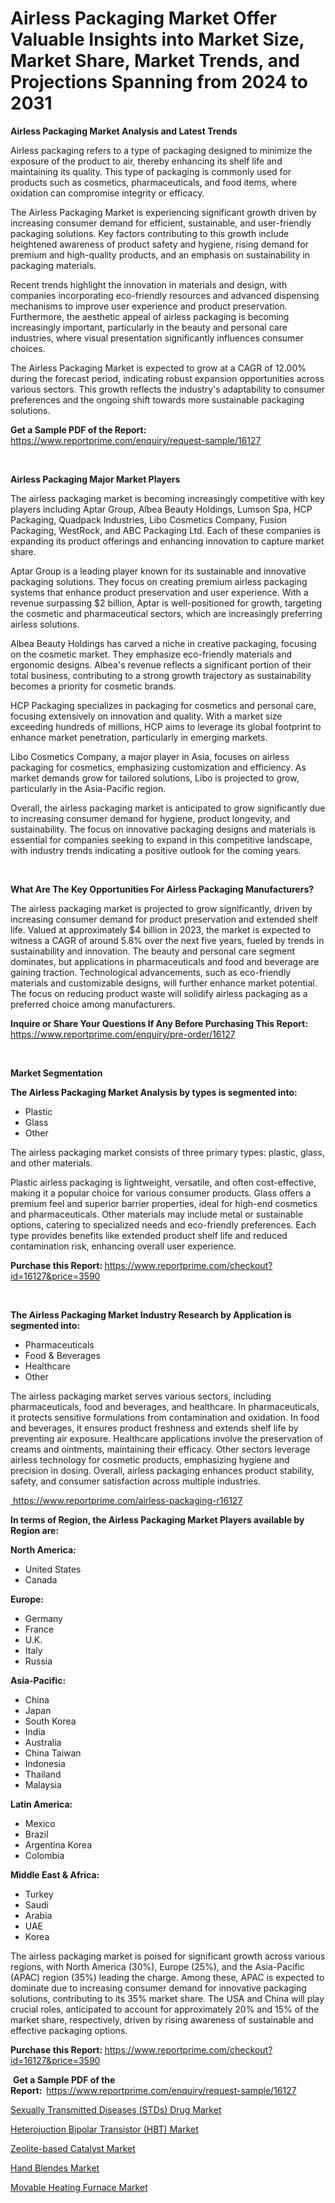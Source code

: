 <p><h1>Airless Packaging Market Offer Valuable Insights into Market Size, Market Share, Market Trends, and Projections Spanning from 2024 to 2031</h1></p><p><strong>Airless Packaging Market Analysis and Latest Trends</strong></p>
<p><p>Airless packaging refers to a type of packaging designed to minimize the exposure of the product to air, thereby enhancing its shelf life and maintaining its quality. This type of packaging is commonly used for products such as cosmetics, pharmaceuticals, and food items, where oxidation can compromise integrity or efficacy. </p><p>The Airless Packaging Market is experiencing significant growth driven by increasing consumer demand for efficient, sustainable, and user-friendly packaging solutions. Key factors contributing to this growth include heightened awareness of product safety and hygiene, rising demand for premium and high-quality products, and an emphasis on sustainability in packaging materials. </p><p>Recent trends highlight the innovation in materials and design, with companies incorporating eco-friendly resources and advanced dispensing mechanisms to improve user experience and product preservation. Furthermore, the aesthetic appeal of airless packaging is becoming increasingly important, particularly in the beauty and personal care industries, where visual presentation significantly influences consumer choices. </p><p>The Airless Packaging Market is expected to grow at a CAGR of 12.00% during the forecast period, indicating robust expansion opportunities across various sectors. This growth reflects the industry's adaptability to consumer preferences and the ongoing shift towards more sustainable packaging solutions.</p></p>
<p><strong>Get a Sample PDF of the Report:&nbsp;</strong> <a href="https://www.reportprime.com/enquiry/request-sample/16127?utm_campaign=1495&utm_medium=2&utm_source=Github&utm_content=ia&utm_term=11102024&utm_id=airless-packaging">https://www.reportprime.com/enquiry/request-sample/16127</a></p>
<p>&nbsp;</p>
<p><strong>Airless Packaging Major Market Players</strong></p>
<p><p>The airless packaging market is becoming increasingly competitive with key players including Aptar Group, Albea Beauty Holdings, Lumson Spa, HCP Packaging, Quadpack Industries, Libo Cosmetics Company, Fusion Packaging, WestRock, and ABC Packaging Ltd. Each of these companies is expanding its product offerings and enhancing innovation to capture market share.</p><p>Aptar Group is a leading player known for its sustainable and innovative packaging solutions. They focus on creating premium airless packaging systems that enhance product preservation and user experience. With a revenue surpassing $2 billion, Aptar is well-positioned for growth, targeting the cosmetic and pharmaceutical sectors, which are increasingly preferring airless solutions.</p><p>Albea Beauty Holdings has carved a niche in creative packaging, focusing on the cosmetic market. They emphasize eco-friendly materials and ergonomic designs. Albea's revenue reflects a significant portion of their total business, contributing to a strong growth trajectory as sustainability becomes a priority for cosmetic brands.</p><p>HCP Packaging specializes in packaging for cosmetics and personal care, focusing extensively on innovation and quality. With a market size exceeding hundreds of millions, HCP aims to leverage its global footprint to enhance market penetration, particularly in emerging markets.</p><p>Libo Cosmetics Company, a major player in Asia, focuses on airless packaging for cosmetics, emphasizing customization and efficiency. As market demands grow for tailored solutions, Libo is projected to grow, particularly in the Asia-Pacific region.</p><p>Overall, the airless packaging market is anticipated to grow significantly due to increasing consumer demand for hygiene, product longevity, and sustainability. The focus on innovative packaging designs and materials is essential for companies seeking to expand in this competitive landscape, with industry trends indicating a positive outlook for the coming years.</p></p>
<p>&nbsp;</p>
<p><strong>What Are The Key Opportunities For Airless Packaging Manufacturers?</strong></p>
<p><p>The airless packaging market is projected to grow significantly, driven by increasing consumer demand for product preservation and extended shelf life. Valued at approximately $4 billion in 2023, the market is expected to witness a CAGR of around 5.8% over the next five years, fueled by trends in sustainability and innovation. The beauty and personal care segment dominates, but applications in pharmaceuticals and food and beverage are gaining traction. Technological advancements, such as eco-friendly materials and customizable designs, will further enhance market potential. The focus on reducing product waste will solidify airless packaging as a preferred choice among manufacturers.</p></p>
<p><strong>Inquire or Share Your Questions If Any Before Purchasing This Report:</strong> <a href="https://www.reportprime.com/enquiry/pre-order/16127?utm_campaign=1495&utm_medium=2&utm_source=Github&utm_content=ia&utm_term=11102024&utm_id=airless-packaging">https://www.reportprime.com/enquiry/pre-order/16127</a></p>
<p>&nbsp;</p>
<p><strong>Market Segmentation</strong></p>
<p><strong>The Airless Packaging Market Analysis by types is segmented into:</strong></p>
<p><ul><li>Plastic</li><li>Glass</li><li>Other</li></ul></p>
<p><p>The airless packaging market consists of three primary types: plastic, glass, and other materials. </p><p>Plastic airless packaging is lightweight, versatile, and often cost-effective, making it a popular choice for various consumer products. Glass offers a premium feel and superior barrier properties, ideal for high-end cosmetics and pharmaceuticals. Other materials may include metal or sustainable options, catering to specialized needs and eco-friendly preferences. Each type provides benefits like extended product shelf life and reduced contamination risk, enhancing overall user experience.</p></p>
<p><strong>Purchase this Report:&nbsp;</strong><a href="https://www.reportprime.com/checkout?id=16127&price=3590&utm_campaign=1495&utm_medium=2&utm_source=Github&utm_content=ia&utm_term=11102024&utm_id=airless-packaging">https://www.reportprime.com/checkout?id=16127&price=3590</a></p>
<p>&nbsp;</p>
<p><strong>The Airless Packaging Market Industry Research by Application is segmented into:</strong></p>
<p><ul><li>Pharmaceuticals</li><li>Food & Beverages</li><li>Healthcare</li><li>Other</li></ul></p>
<p><p>The airless packaging market serves various sectors, including pharmaceuticals, food and beverages, and healthcare. In pharmaceuticals, it protects sensitive formulations from contamination and oxidation. In food and beverages, it ensures product freshness and extends shelf life by preventing air exposure. Healthcare applications involve the preservation of creams and ointments, maintaining their efficacy. Other sectors leverage airless technology for cosmetic products, emphasizing hygiene and precision in dosing. Overall, airless packaging enhances product stability, safety, and consumer satisfaction across multiple industries.</p></p>
<p><a href="https://www.reportprime.com/airless-packaging-r16127?utm_campaign=1495&utm_medium=2&utm_source=Github&utm_content=ia&utm_term=11102024&utm_id=airless-packaging">&nbsp;https://www.reportprime.com/airless-packaging-r16127</a></p>
<p><strong>In terms of Region, the Airless Packaging Market Players available by Region are:</strong></p>
<p>
    <p> <strong> North America: </strong>
        <ul>
            <li>United States</li>
            <li>Canada</li>
        </ul>
        </p> 
    <p> <strong> Europe: </strong>
        <ul>
            <li>Germany</li>
            <li>France</li>
            <li>U.K.</li>
            <li>Italy</li>
            <li>Russia</li>
        </ul>
        </p> 
    <p> <strong> Asia-Pacific: </strong>
        <ul>
            <li>China</li>
            <li>Japan</li>
            <li>South Korea</li>
            <li>India</li>
            <li>Australia</li>
            <li>China Taiwan</li>
            <li>Indonesia</li>
            <li>Thailand</li>
            <li>Malaysia</li>
        </ul>
        </p> 
    <p> <strong> Latin America: </strong>
        <ul>
            <li>Mexico</li>
            <li>Brazil</li>
            <li>Argentina Korea</li>
            <li>Colombia</li>
        </ul>
        </p> 
    <p> <strong> Middle East & Africa: </strong>
        <ul>
            <li>Turkey</li>
            <li>Saudi</li>
            <li>Arabia</li>
            <li>UAE</li>
            <li>Korea</li>
        </ul>
    </p>
    </p>
<p><p>The airless packaging market is poised for significant growth across various regions, with North America (30%), Europe (25%), and the Asia-Pacific (APAC) region (35%) leading the charge. Among these, APAC is expected to dominate due to increasing consumer demand for innovative packaging solutions, contributing to its 35% market share. The USA and China will play crucial roles, anticipated to account for approximately 20% and 15% of the market share, respectively, driven by rising awareness of sustainable and effective packaging options.</p></p>
<p><strong>Purchase this Report: </strong><a href="https://www.reportprime.com/checkout?id=16127&price=3590&utm_campaign=1495&utm_medium=2&utm_source=Github&utm_content=ia&utm_term=11102024&utm_id=airless-packaging">https://www.reportprime.com/checkout?id=16127&price=3590</a></p>
<p>&nbsp;<strong>Get a Sample PDF of the Report:&nbsp;&nbsp;</strong><a href="https://www.reportprime.com/enquiry/request-sample/16127?utm_campaign=1495&utm_medium=2&utm_source=Github&utm_content=ia&utm_term=11102024&utm_id=airless-packaging">https://www.reportprime.com/enquiry/request-sample/16127</a></p>
<p><strong></strong></p>
<p><p><a href="https://www.linkedin.com/pulse/regulatory-landscape-its-influence-global-sexually-transmitted-dtsee?utm_campaign=1495&utm_medium=2&utm_source=Github&utm_content=ia&utm_term=11102024&utm_id=airless-packaging">Sexually Transmitted Diseases (STDs) Drug Market</a></p><p><a href="https://www.linkedin.com/pulse/investing-heterojuction-bipolar-transistor-hbt-market-trends-g555e?utm_campaign=1495&utm_medium=2&utm_source=Github&utm_content=ia&utm_term=11102024&utm_id=airless-packaging">Heterojuction Bipolar Transistor (HBT) Market</a></p><p><a href="https://www.linkedin.com/pulse/global-zeolite-based-catalyst-market-focus-product-type-powdergranules-h4ntc?utm_campaign=1495&utm_medium=2&utm_source=Github&utm_content=ia&utm_term=11102024&utm_id=airless-packaging">Zeolite-based Catalyst Market</a></p><p><a href="https://www.linkedin.com/pulse/hand-blendes-market-overview-global-trends-future-prospects-jcfuc?utm_campaign=1495&utm_medium=2&utm_source=Github&utm_content=ia&utm_term=11102024&utm_id=airless-packaging">Hand Blendes Market</a></p><p><a href="https://www.linkedin.com/pulse/movable-heating-furnace-market-transformation-comparative-4kmae?utm_campaign=1495&utm_medium=2&utm_source=Github&utm_content=ia&utm_term=11102024&utm_id=airless-packaging">Movable Heating Furnace Market</a></p></p>